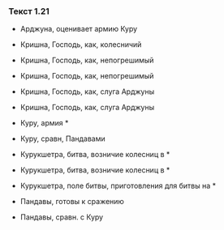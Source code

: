 ### Текст 1.21

- Арджуна, оценивает армию Куру

- Кришна, Господь, как, колесничий

- Кришна, Господь, как, непогрешимый

- Кришна, Господь, как, непогрешимый

- Кришна, Господь, как, слуга Арджуны

- Кришна, Господь, как, слуга Арджуны

- Куру, армия *

- Куру, сравн, Пандавами

- Курукшетра, битва, возничие колесниц в *

- Курукшетра, битва, возничие колесниц в *

- Курукшетра, поле битвы, приготовления для битвы на *

- Пандавы, готовы к сражению

- Пандавы, сравн. с Куру
	
